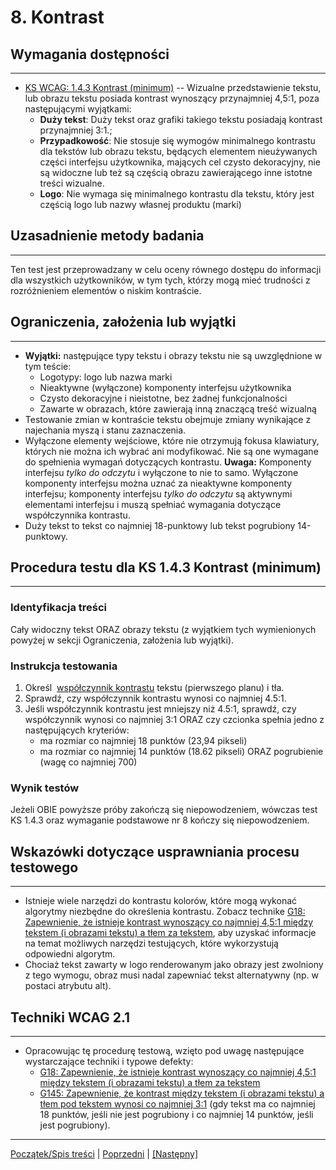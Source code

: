 # 8. Kontrast

## Wymagania dostępności
---------------------
-   [KS WCAG: 1.4.3 Kontrast (minimum)](https://wcag.lepszyweb.pl/#contrast-minimum) -- Wizualne przedstawienie tekstu, lub obrazu tekstu posiada kontrast wynoszący przynajmniej 4,5:1, poza następującymi wyjątkami:
    -   **Duży tekst**: Duży tekst oraz grafiki takiego tekstu posiadają kontrast przynajmniej 3:1.;
    -   **Przypadkowość**: Nie stosuje się wymogów minimalnego kontrastu dla tekstów lub obrazu tekstu, będących elementem nieużywanych części interfejsu użytkownika, mających cel czysto dekoracyjny, nie są widoczne lub też są częścią obrazu zawierającego inne istotne treści wizualne.
    -   **Logo**: Nie wymaga się minimalnego kontrastu dla tekstu, który jest częścią logo lub nazwy własnej produktu (marki)

## Uzasadnienie metody badania
------------------------------
Ten test jest przeprowadzany w celu oceny równego dostępu do informacji dla wszystkich użytkowników, w tym tych, którzy mogą mieć trudności z rozróżnieniem elementów o niskim kontraście.


## Ograniczenia, założenia lub wyjątki
--------------------------------------
-   **Wyjątki:** następujące typy tekstu i obrazy tekstu nie są uwzględnione w tym teście:
    -   Logotypy: logo lub nazwa marki
    -   Nieaktywne (wyłączone) komponenty interfejsu użytkownika
    -   Czysto dekoracyjne i nieistotne, bez żadnej funkcjonalności
    -   Zawarte w obrazach, które zawierają inną znaczącą treść wizualną
-   Testowanie zmian w kontraście tekstu obejmuje zmiany wynikające z najechania myszą i stanu zaznaczenia.
-   Wyłączone elementy wejściowe, które nie otrzymują fokusa klawiatury, których nie można ich wybrać ani modyfikować. Nie są one wymagane do spełnienia wymagań dotyczących kontrastu. **Uwaga:** Komponenty interfejsu *tylko do odczytu* i wyłączone to nie to samo. Wyłączone komponenty interfejsu można uznać za nieaktywne komponenty interfejsu; komponenty interfejsu *tylko do odczytu* są aktywnymi elementami interfejsu i muszą spełniać wymagania dotyczące współczynnika kontrastu.
-   Duży tekst to tekst co najmniej 18-punktowy lub tekst pogrubiony 14-punktowy.

## Procedura testu dla KS 1.4.3 Kontrast (minimum)
---------------------------------------------------
### Identyfikacja treści
Cały widoczny tekst ORAZ obrazy tekstu (z wyjątkiem tych wymienionych powyżej w sekcji Ograniczenia, założenia lub wyjątki).

### Instrukcja testowania
1.  Określ  [współczynnik kontrastu](https://www.w3.org/TR/2008/REC-WCAG20-20081211/#contrast-ratiodef) tekstu (pierwszego planu) i tła.
2.  Sprawdź, czy współczynnik kontrastu wynosi co najmniej 4.5:1.
3.  Jeśli współczynnik kontrastu jest mniejszy niż 4.5:1, sprawdź, czy współczynnik wynosi co najmniej 3:1  ORAZ czy czcionka spełnia jedno z następujących kryteriów:
    -   ma rozmiar co najmniej 18 punktów (23,94 pikseli)
    -   ma rozmiar co najmniej 14 punktów  (18.62 pikseli) ORAZ pogrubienie (wagę co najmniej 700)

### Wynik testów
Jeżeli OBIE powyższe próby zakończą się niepowodzeniem, wówczas test KS 1.4.3 oraz wymaganie podstawowe nr 8 kończy się niepowodzeniem.

##  Wskazówki dotyczące usprawniania procesu testowego
-----------------------------------------------------------
-   Istnieje wiele narzędzi do kontrastu kolorów, które mogą wykonać algorytmy niezbędne do określenia kontrastu. Zobacz technike [G18: Zapewnienie, że istnieje kontrast wynoszący co najmniej 4,5:1 między tekstem (i obrazami tekstu) a tłem za tekstem](https://www.w3.org/TR/WCAG20-TECHS/G18.html), aby uzyskać informacje na temat możliwych narzędzi testujących, które wykorzystują odpowiedni algorytm.
-   Chociaż tekst zawarty w logo renderowanym jako obrazy jest zwolniony z tego wymogu, obraz musi nadal zapewniać tekst alternatywny (np. w postaci atrybutu alt).


## Techniki WCAG 2.1
--------------------
-   Opracowując tę procedurę testową, wzięto pod uwagę następujące wystarczające techniki i typowe defekty:
    -   [G18: Zapewnienie, że istnieje kontrast wynoszący co najmniej 4,5:1 między tekstem (i obrazami tekstu) a tłem za tekstem](https://www.w3.org/TR/WCAG20-TECHS/G18.html)
    -   [G145: Zapewnienie, że kontrast między tekstem (i obrazami tekstu) a tłem pod tekstem wynosi co najmniej 3:1](http://www.w3.org/TR/WCAG20-TECHS/G145.html) (gdy tekst ma co najmniej 18 punktów, jeśli nie jest pogrubiony i co najmniej 14 punktów, jeśli jest pogrubiony).

----------------------------------------
[Początek/Spis treści](index.md) | [Poprzedni](07_WlasciwościZmyslowe.md) | [[Następny]](09_Miganie.md)
